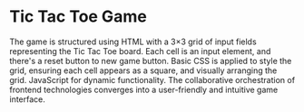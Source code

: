 <h1>Tic Tac Toe Game</h1>
The game is structured using HTML with a 3×3 grid of input fields representing the Tic Tac Toe board. Each cell is an input element, and there's a reset button to new game button. Basic CSS is applied to style the grid, ensuring each cell appears as a square, and visually arranging the grid. JavaScript for dynamic functionality. The collaborative orchestration of frontend technologies converges into a user-friendly and intuitive game interface.
